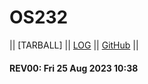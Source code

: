 # OS232

|| [TARBALL] || [LOG](TXT/mylog.txt) || [GitHub](https://github.com/dimashn04/os232/) ||

#### REV00: Fri 25 Aug 2023 10:38
